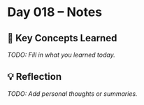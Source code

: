 # Day 018 – Notes

## 🔑 Key Concepts Learned

_TODO: Fill in what you learned today._

## 💡 Reflection

_TODO: Add personal thoughts or summaries._
